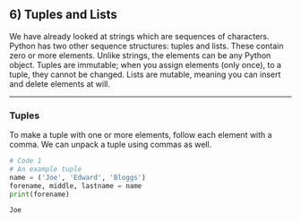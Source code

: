 ## 6) Tuples and Lists

We have already looked at strings which are sequences of characters. Python has two other sequence structures: tuples and lists. These contain zero or more elements. Unlike strings, the elements can be any Python object. Tuples are immutable; when you assign elements (only once), to a tuple, they cannot be changed. Lists are mutable, meaning you can insert and delete elements at will.

---

### Tuples

To make a tuple with one or more elements, follow each element with a comma. We can unpack a tuple using commas as well.

```python
# Code 1
# An example tuple
name = ('Joe', 'Edward', 'Bloggs')
forename, middle, lastname = name
print(forename)
```

```output
Joe
```

